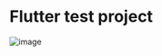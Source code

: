 # Flutter test project
![image](https://user-images.githubusercontent.com/35408275/85517014-832cd080-b607-11ea-8dbb-281194d9af5b.png)

